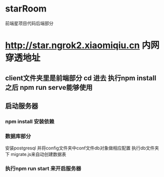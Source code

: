 # starRoom
前端星项目代码后端部分

# http://star.ngrok2.xiaomiqiu.cn 内网穿透地址

## client文件夹里是前端部分 cd 进去 执行npm install 之后 npm run serve能够使用

## 启动服务器 

### npm install 安装依赖
### 数据库部分 
安装postgresql 并将config文件夹中conf文件db对象做相应配置
执行db文件夹下 migrate.js来自动创建数据表

### 执行npm run start 来开启服务器
